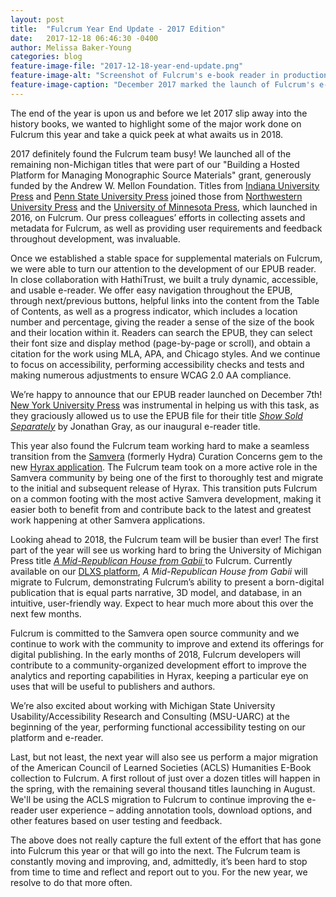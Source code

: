 ```yaml
---
layout: post
title:  "Fulcrum Year End Update - 2017 Edition"
date:   2017-12-18 06:46:30 -0400
author: Melissa Baker-Young
categories: blog
feature-image-file: "2017-12-18-year-end-update.png"
feature-image-alt: "Screenshot of Fulcrum's e-book reader in production"
feature-image-caption: "December 2017 marked the launch of Fulcrum's e-book reader."
---
```

The end of the year is upon us and before we let 2017 slip away into the history books, we wanted to highlight some of the major work done on Fulcrum this year and take a quick peek at what awaits us in 2018.

2017 definitely found the Fulcrum team busy! We launched all of the remaining non-Michigan titles that were part of our "Building a Hosted Platform for Managing Monographic Source Materials" grant, generously funded by the Andrew W. Mellon Foundation. Titles from [Indiana University Press](https://www.fulcrum.org/indiana) and [Penn State University Press](https://www.fulcrum.org/pennstate) joined those from [Northwestern University Press](https://www.fulcrum.org/northwestern) and the [University of Minnesota Press](https://www.fulcrum.org/minnesota), which launched in 2016, on Fulcrum. Our press colleagues’ efforts in collecting assets and metadata for Fulcrum, as well as providing user requirements and feedback throughout development, was invaluable.

Once we established a stable space for supplemental materials on Fulcrum, we were able to turn our attention to the development of our EPUB reader. In close collaboration with HathiTrust, we built a truly dynamic, accessible, and usable e-reader. We offer easy navigation throughout the EPUB, through next/previous buttons, helpful links into the content from the Table of Contents, as well as a progress indicator, which includes a location number and percentage, giving the reader a sense of the size of the book and their location within it. Readers can search the EPUB, they can select their font size and display method (page-by-page or scroll), and obtain a citation for the work using MLA, APA, and Chicago styles. And we continue to focus on accessibility, performing accessibility checks and tests and making numerous adjustments to ensure WCAG 2.0 AA compliance.  

We’re happy to announce that our EPUB reader launched on December 7th! [New York University Press](https://www.fulcrum.org/nyupress) was instrumental in helping us with this task, as they graciously allowed us to use the EPUB file for their title *[Show Sold Separately](https://hdl.handle.net/2027/fulcrum.t722h883s)* by Jonathan Gray, as our inaugural e-reader title.

This year also found the Fulcrum team working hard to make a seamless transition from the [Samvera](http://samvera.org/) (formerly Hydra) Curation Concerns gem to the new [Hyrax application](http://hyr.ax/). The Fulcrum team took on a more active role in the Samvera community by being one of the first to thoroughly test and migrate to the initial and subsequent release of Hyrax. This transition puts Fulcrum on a common footing with the most active Samvera development, making it easier both to benefit from and contribute back to the latest and greatest work happening at other Samvera applications.

Looking ahead to 2018, the Fulcrum team will be busier than ever! The first part of the year will see us working hard to bring the University of Michigan Press title *[A Mid-Republican House from Gabii ](https://www.press.umich.edu/9231782/mid_republican_house_from_gabii)* to Fulcrum. Currently available on our [DLXS platform](https://quod.lib.umich.edu/g/gabii), *A Mid-Republican House from Gabii* will migrate to Fulcrum, demonstrating Fulcrum’s ability to present a born-digital publication that is equal parts narrative, 3D model, and database, in an intuitive, user-friendly way. Expect to hear much more about this over the next few months.

Fulcrum is committed to the Samvera open source community and we continue to work with the community to improve and extend its offerings for digital publishing. In the early months of 2018, Fulcrum developers will contribute to a community-organized development effort to improve the analytics and reporting capabilities in Hyrax, keeping a particular eye on uses that will be useful to publishers and authors.

We’re also excited about working with Michigan State University Usability/Accessibility Research and Consulting (MSU-UARC) at the beginning of the year, performing functional accessibility testing on our platform and e-reader.

Last, but not least, the next year will also see us perform a major migration of the American Council of Learned Societies (ACLS) Humanities E-Book collection to Fulcrum. A first rollout of just over a dozen titles will happen in the spring, with the remaining several thousand titles launching in August. We'll be using the ACLS migration to Fulcrum to continue improving the e-reader user experience – adding annotation tools, download options, and other features based on user testing and feedback.

The above does not really capture the full extent of the effort that has gone into Fulcrum this year or that will go into the next. The Fulcrum team is constantly moving and improving, and, admittedly, it’s been hard to stop from time to time and reflect and report out to you. For the new year, we resolve to do that more often.
